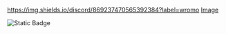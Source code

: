 https://img.shields.io/discord/869237470565392384?label=wromo
[Image
](https://img.shields.io/discord/869237470565392384?label=STUDIO%20WROMO%202024)


![Static Badge](https://img.shields.io/badge/:badgeContent)

